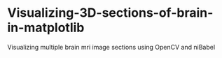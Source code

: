 # Visualizing-3D-sections-of-brain-in-matplotlib
Visualizing multiple brain mri image sections using OpenCV and niBabel
